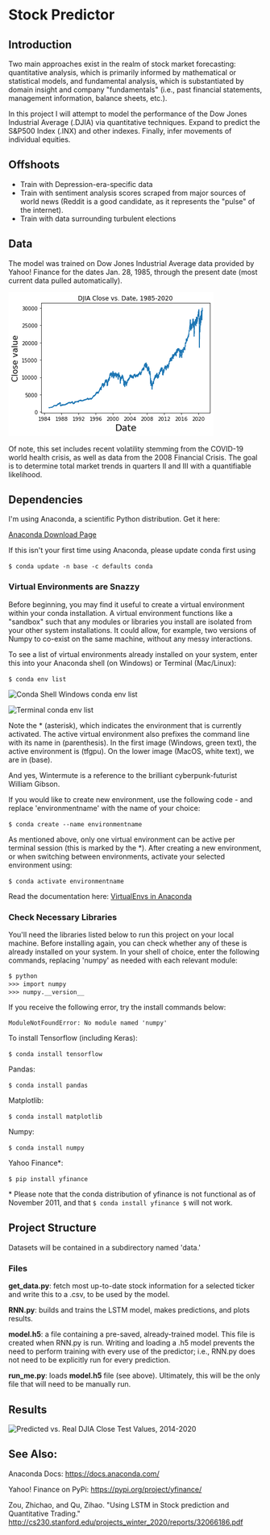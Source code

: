 
# Stock Predictor 

## Introduction 
Two main approaches exist in the realm of stock market forecasting: quantitative analysis, which is primarily informed by mathematical or statistical models, and fundamental analysis, which is substantiated by domain insight and company "fundamentals" (i.e., past financial statements, management information, balance sheets, etc.). 

In this project I will attempt to model the performance of the Dow Jones Industrial Average (.DJIA) via quantitative techniques. Expand to predict the S&P500 Index (.INX) and other indexes. Finally, infer movements of individual equities. 

##  Offshoots
- Train with Depression-era-specific data
- Train with sentiment analysis scores scraped from major sources of world news (Reddit is a good candidate, as it represents the "pulse" of the internet).
- Train with data surrounding turbulent elections

## Data 
The model was trained on Dow Jones Industrial Average data provided by Yahoo! Finance for the dates Jan. 28, 1985, through the present date (most current data pulled automatically). 

![DJIA Close Values, 1985-2020](images/fig_2.png)

Of note, this set includes recent volatility stemming from the COVID-19 world health crisis, as well as data from the 2008 Financial Crisis. The goal is to determine total market trends in quarters II and III with a quantifiable likelihood. 

## Dependencies
I'm using Anaconda, a scientific Python distribution. Get it here: 

[Anaconda Download Page](https://www.anaconda.com/products/individual)

If this isn't your first time using Anaconda, please update conda first using 

``` $ conda update -n base -c defaults conda ```


### Virtual Environments are Snazzy
Before beginning, you may find it useful to create a virtual environment within your conda installation. A virtual environment functions like a "sandbox" such that any modules or libraries you install are isolated from your other system installations. It could allow, for example, two versions of Numpy to co-exist on the same machine, without any messy interactions. 

To see a list of virtual environments already installed on your system, enter this into your Anaconda shell (on Windows) or Terminal (Mac/Linux):

``` $ conda env list ``` 

![Conda Shell Windows conda env list](images/virtualenv1.png)

![Terminal conda env list](images/virtualenv2.png)

Note the \* (asterisk), which indicates the environment that is currently activated. The active virtual environment also prefixes the command line with its name in (parenthesis). In the first image (Windows, green text), the active environment is (tfgpu). On the lower image (MacOS, white text), we are in (base).

And yes, Wintermute is a reference to the brilliant cyberpunk-futurist William Gibson. 

If you would like to create new environment, use the following code - and replace 'environmentname' with the name of your choice:

``` $ conda create --name environmentname ``` 

As mentioned above, only one virtual environment can be active per terminal session (this is marked by the \*). After creating a new environment, or when switching between environments, activate your selected environment using: 

``` $ conda activate environmentname ```

Read the documentation here: [VirtualEnvs in Anaconda](https://docs.conda.io/projects/conda/en/latest/user-guide/tasks/manage-environments.html)

### Check Necessary Libraries 
You'll need the libraries listed below to run this project on your local machine. Before installing again, you can check whether any of these is already installed on your system. In your shell of choice, enter the following commands, replacing 'numpy' as needed with each relevant module:

```
$ python 
>>> import numpy
>>> numpy.__version__
``` 

If you receive the following error, try the install commands below:

```
ModuleNotFoundError: No module named 'numpy'
```

To install Tensorflow (including Keras):

``` $ conda install tensorflow ```

Pandas:

``` $ conda install pandas ```

Matplotlib: 

``` $ conda install matplotlib ```

Numpy: 

``` $ conda install numpy ```

Yahoo Finance\*: 

``` $ pip install yfinance ```

\* Please note that the conda distribution of yfinance is not functional as of November 2011, and that ``` $ conda install yfinance $ ``` will not work.

## Project Structure
Datasets will be contained in a subdirectory named 'data.'

### Files
**get_data.py**: fetch most up-to-date stock information for a selected ticker and write this to a .csv, to be used by the model. 

**RNN.py**: builds and trains the LSTM model, makes predictions, and plots results. 

**model.h5**: a file containing a pre-saved, already-trained model. This file is created when RNN.py is run. Writing and loading a .h5 model prevents the need to perform training with every use of the predictor; i.e., RNN.py does not need to be explicitly run for every prediction. 

**run_me.py**: loads **model.h5** file (see above). Ultimately, this will be the only file that will need to be manually run. 

## Results
![Predicted vs. Real DJIA Close Test Values, 2014-2020](images/fig_3.png)

## See Also:

Anaconda Docs: https://docs.anaconda.com/

Yahoo! Finance on PyPi: https://pypi.org/project/yfinance/

Zou, Zhichao, and Qu, Zihao. "Using LSTM in Stock prediction and Quantitative Trading." 
http://cs230.stanford.edu/projects_winter_2020/reports/32066186.pdf

